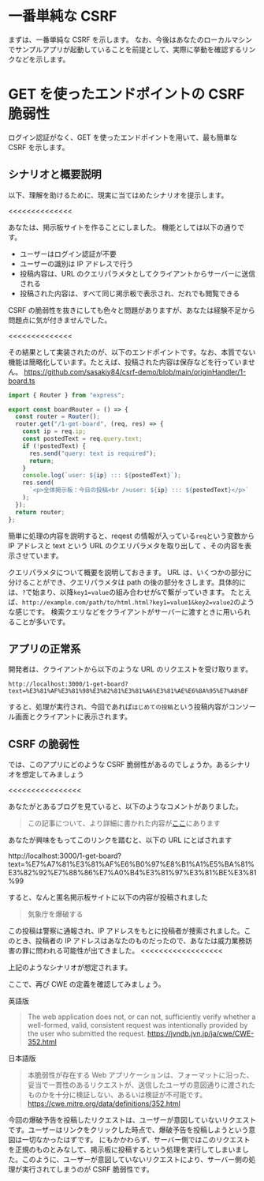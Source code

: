 # 一番単純な CSRF

まずは、一番単純な CSRF を示します。
なお、今後はあなたのローカルマシンでサンプルアプリが起動していることを前提として、実際に挙動を確認するリンクなどを示します。

# GET を使ったエンドポイントの CSRF 脆弱性

ログイン認証がなく、GET を使ったエンドポイントを用いて、最も簡単な CSRF を示します。

## シナリオと概要説明

以下、理解を助けるために、現実に当てはめたシナリオを提示します。

<<<<<<<<<<<<<<

あなたは、掲示板サイトを作ることにしました。
機能としては以下の通りです。

- ユーザーはログイン認証が不要
- ユーザーの識別は IP アドレスで行う
- 投稿内容は、URL のクエリパラメタとしてクライアントからサーバーに送信される
- 投稿された内容は、すべて同じ掲示板で表示され、だれでも閲覧できる

CSRF の脆弱性を抜きにしても色々と問題がありますが、あなたは経験不足から問題点に気が付きませんでした。

<<<<<<<<<<<<<<

その結果として実装されたのが、以下のエンドポイントです。なお、本質でない機能は簡略化しています。たとえば、投稿された内容は保存などを行っていません。
https://github.com/sasakiy84/csrf-demo/blob/main/originHandler/1-board.ts

```ts
import { Router } from "express";

export const boardRouter = () => {
  const router = Router();
  router.get("/1-get-board", (req, res) => {
    const ip = req.ip;
    const postedText = req.query.text;
    if (!postedText) {
      res.send("query: text is required");
      return;
    }
    console.log(`user: ${ip} ::: ${postedText}`);
    res.send(
      `<p>全体掲示板：今日の投稿<br />user: ${ip} ::: ${postedText}</p>`
    );
  });
  return router;
};
```

簡単に処理の内容を説明すると、reqest の情報が入っている`req`という変数から IP アドレスと text という URL のクエリパラメタを取り出して
、その内容を表示させています。

クエリパラメタについて概要を説明しておきます。
URL は、いくつかの部分に分けることができ、クエリパラメタは path の後の部分をさします。具体的には、`?`で始まり、以降`key1=value`の組み合わせが`&`で繋がっていきます。
たとえば、`http://example.com/path/to/html.html?key1=value1&key2=value2`のような感じです。
検索クエリなどをクライアントがサーバーに渡すときに用いられることが多いです。

## アプリの正常系

開発者は、クライアントから以下のような URL のリクエストを受け取ります。

```
http://localhost:3000/1-get-board?text=%E3%81%AF%E3%81%98%E3%82%81%E3%81%A6%E3%81%AE%E6%8A%95%E7%A8%BF
```

すると、処理が実行され、今回であれば`はじめての投稿`という投稿内容がコンソール画面とクライアントに表示されます。

## CSRF の脆弱性

では、このアプリにどのような CSRF 脆弱性があるのでしょうか。あるシナリオを想定してみましょう

<<<<<<<<<<<<<<<<

あなたがとあるブログを見ていると、以下のようなコメントがありました。

> この記事について、より詳細に書かれた内容が[ここ](http://localhost:3000/1-get-board?text=%E7%A7%81%E3%81%AF%E6%B0%97%E8%B1%A1%E5%BA%81%E3%82%92%E7%88%86%E7%A0%B4%E3%81%97%E3%81%BE%E3%81%99)にあります

あなたが興味をもってこのリンクを踏むと、以下の URL にとばされます

http://localhost:3000/1-get-board?text=%E7%A7%81%E3%81%AF%E6%B0%97%E8%B1%A1%E5%BA%81%E3%82%92%E7%88%86%E7%A0%B4%E3%81%97%E3%81%BE%E3%81%99

すると、なんと匿名掲示板サイトに以下の内容が投稿されました

> 気象庁を爆破する

この投稿は警察に通報され、IP アドレスをもとに投稿者が捜索されました。このとき、投稿者の IP アドレスはあなたのものだったので、あなたは威力業務妨害の罪に問われる可能性が出てきました。
<<<<<<<<<<<<<<<<<<

上記のようなシナリオが想定されます。

ここで、再び CWE の定義を確認してみましょう。

英語版

> The web application does not, or can not, sufficiently verify whether a well-formed, valid, consistent request was intentionally provided by the user who submitted the request.
> https://jvndb.jvn.jp/ja/cwe/CWE-352.html

日本語版

> 本脆弱性が存在する Web アプリケーションは、フォーマットに沿った、妥当で一貫性のあるリクエストが、送信したユーザの意図通りに渡されたものかを十分に検証しない、あるいは検証が不可能です。
> https://cwe.mitre.org/data/definitions/352.html

今回の爆破予告を投稿したリクエストは、ユーザーが意図していないリクエストです。ユーザーはリンクをクリックした時点で、爆破予告を投稿しようという意図は一切なかったはずです。
にもかかわらず、サーバー側ではこのリクエストを正規のものとみなして、掲示板に投稿するという処理を実行してしまいました。このように、ユーザーが意図していないリクエストにより、サーバー側の処理が実行されてしまうのが CSRF 脆弱性です。
